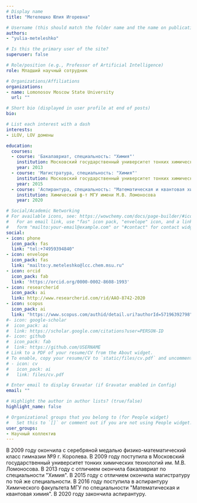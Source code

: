 ```yaml
---
# Display name
title: "Метелешко Юлия Игоревна"

# Username (this should match the folder name and the name on publications)
authors:
- "yulia-meteleshko"

# Is this the primary user of the site?
superuser: false

# Role/position (e.g., Professor of Artificial Intelligence)
role: Младший научный сотрудник

# Organizations/Affiliations
organizations:
- name: Lomonosov Moscow State University 
  url: ""

# Short bio (displayed in user profile at end of posts)
bio: 

# List each interest with a dash
interests:
- iLOV, LOV домены

education:
  courses:
  - course: 'Бакалавриат, специальность: "Химия"'
    institution: Московский государственный университет тонких химических технологий им. М.В. Ломоносова
    year: 2013
  - course: 'Магистратура, специальность: "Химия"'
    institution: Московский государственный университет тонких химических технологий им. М.В. Ломоносова
    year: 2015
  - course: 'Аспирантура, специальность: "Математическая и квантовая химия"'
    institution: Химический ф-т МГУ имени М.В. Ломоносова
    year: 2020

# Social/Academic Networking
# For available icons, see: https://wowchemy.com/docs/page-builder/#icons
#   For an email link, use "fas" icon pack, "envelope" icon, and a link in the
#   form "mailto:your-email@example.com" or "#contact" for contact widget.
social:
- icon: phone
  icon_pack: fas
  link: "tel:+74959394840"
- icon: envelope
  icon_pack: fas
  link: "mailto:y.meteleshko@lcc.chem.msu.ru"
- icon: orcid
  icon_pack: fab
  link: 'https://orcid.org/0000-0002-8608-1993'
- icon: researcherid
  icon_pack: ai
  link: http://www.researcherid.com/rid/AAO-8742-2020
- icon: scopus
  icon_pack: ai
  link: "https://www.scopus.com/authid/detail.uri?authorId=57196392798"
#- icon: google-scholar
#  icon_pack: ai
#  link: https://scholar.google.com/citations?user=PERSON-ID
#- icon: github
#  icon_pack: fab
#  link: https://github.com/USERNAME
# Link to a PDF of your resume/CV from the About widget.
# To enable, copy your resume/CV to `static/files/cv.pdf` and uncomment the lines below.
# - icon: cv
#   icon_pack: ai
#   link: files/cv.pdf

# Enter email to display Gravatar (if Gravatar enabled in Config)
email: ""

# Highlight the author in author lists? (true/false)
highlight_name: false

# Organizational groups that you belong to (for People widget)
#   Set this to `[]` or comment out if you are not using People widget.
user_groups:
- Научный коллектив
---
```


В 2009 году окончила с серебряной медалью физико-математический класс гимназии №9 г. Королева. В 2009 году поступила в Московский государственный университет тонких химических технологий им. М.В. Ломоносова. В 2013 году с отличием окончила бакалавриат по специальности "Химия". В 2015 году с отличием окончила магистратуру по той же специальности. В 2016 году поступила в аспирантуру Химического факультета МГУ по специальности "Математическая и квантовая химия". В 2020 году закончила аспирантуру.